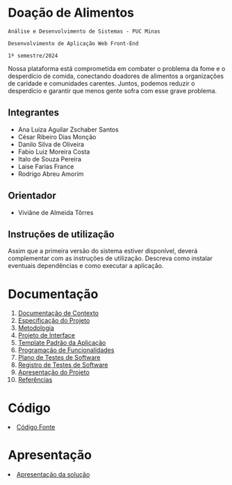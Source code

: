 # Doação de Alimentos

`Análise e Desenvolvimento de Sistemas - PUC Minas`

`Desenvolvimento de Aplicação Web Front-End`

`1º semestre/2024`

Nossa plataforma está comprometida em combater o problema da fome e o desperdício de comida, conectando doadores de alimentos a organizações de caridade e comunidades carentes. Juntos, podemos reduzir o desperdício e garantir que menos gente sofra com esse grave problema.

## Integrantes

* Ana Luiza Aguilar Zschaber Santos
* César Ribeiro Dias Monção
* Danilo Silva de Oliveira
* Fabio Luiz Moreira Costa
* Italo de Souza Pereira
* Laise Farias France
* Rodrigo Abreu Amorim

## Orientador

* Viviâne de Almeida Tôrres

## Instruções de utilização

Assim que a primeira versão do sistema estiver disponível, deverá complementar com as instruções de utilização. Descreva como instalar eventuais dependências e como executar a aplicação.

# Documentação

<ol>
<li><a href="docs/01-Documentação de Contexto.md"> Documentação de Contexto</a></li>
<li><a href="docs/02-Especificação do Projeto.md"> Especificação do Projeto</a></li>
<li><a href="docs/03-Metodologia.md"> Metodologia</a></li>
<li><a href="docs/04-Projeto de Interface.md"> Projeto de Interface</a></li>
<li><a href="docs/06-Template Padrão da Aplicação.md"> Template Padrão da Aplicação</a></li>
<li><a href="docs/07-Programação de Funcionalidades.md"> Programação de Funcionalidades</a></li>
<li><a href="docs/08-Plano de Testes de Software.md"> Plano de Testes de Software</a></li>
<li><a href="docs/09-Registro de Testes de Software.md"> Registro de Testes de Software</a></li>
<li><a href="docs/12-Apresentação do Projeto.md"> Apresentação do Projeto</a></li>
<li><a href="docs/13-Referências.md"> Referências</a></li>
</ol>

# Código

<li><a href="src/README.md"> Código Fonte</a></li>

# Apresentação

<li><a href="presentation/README.md"> Apresentação da solução</a></li>
